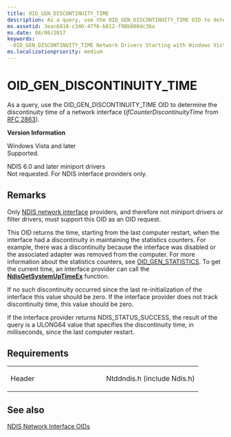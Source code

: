 ```yaml
---
title: OID_GEN_DISCONTINUITY_TIME
description: As a query, use the OID_GEN_DISCONTINUITY_TIME OID to determine the discontinuity time of a network interface (ifCounterDiscontinuityTime from RFC 2863).
ms.assetid: 3eac6818-c346-47f6-b812-f98b808dc36a
ms.date: 08/08/2017
keywords: 
 -OID_GEN_DISCONTINUITY_TIME Network Drivers Starting with Windows Vista
ms.localizationpriority: medium
---
```


# OID\_GEN\_DISCONTINUITY\_TIME


As a query, use the OID\_GEN\_DISCONTINUITY\_TIME OID to determine the discontinuity time of a network interface (*ifCounterDiscontinuityTime* from [RFC 2863](https://go.microsoft.com/fwlink/p/?linkid=84054)).

**Version Information**

<a href="" id="windows-vista-and-later"></a>Windows Vista and later  
Supported.

<a href="" id="ndis-6-0-and-later-miniport-drivers"></a>NDIS 6.0 and later miniport drivers  
Not requested. For NDIS interface providers only.

Remarks
-------

Only [NDIS network interface](https://docs.microsoft.com/windows-hardware/drivers/network/ndis-network-interfaces2) providers, and therefore not miniport drivers or filter drivers, must support this OID as an OID request.

This OID returns the time, starting from the last computer restart, when the interface had a discontinuity in maintaining the statistics counters. For example, there was a discontinuity because the interface was disabled or the associated adapter was removed from the computer. For more information about the statistics counters, see [OID\_GEN\_STATISTICS](oid-gen-statistics.md). To get the current time, an interface provider can call the [**NdisGetSystemUpTimeEx**](https://docs.microsoft.com/windows-hardware/drivers/ddi/ndis/nf-ndis-ndisgetsystemuptimeex) function.

If no such discontinuity occurred since the last re-initialization of the interface this value should be zero. If the interface provider does not track discontinuity time, this value should be zero.

If the interface provider returns NDIS\_STATUS\_SUCCESS, the result of the query is a ULONG64 value that specifies the discontinuity time, in milliseconds, since the last computer restart.

Requirements
------------

<table>
<colgroup>
<col width="50%" />
<col width="50%" />
</colgroup>
<tbody>
<tr class="odd">
<td><p>Header</p></td>
<td>Ntddndis.h (include Ndis.h)</td>
</tr>
</tbody>
</table>

## See also


[NDIS Network Interface OIDs](https://docs.microsoft.com/windows-hardware/drivers/network/ndis-network-interface-oids)

 

 




